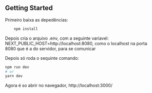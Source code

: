 ## Getting Started

Primeiro baixa as depedências:

``` bash
    npm install
```
Depois cria o arquivo .env, com a seguinte variavel:
    NEXT_PUBLIC_HOST=http://localhost:8080, como o localhost na porta 8080 que é a do servidor, para se comunicar

Depois só roda o sequinte comando:
```bash
npm run dev
# or
yarn dev
```

Agora é so abrir no navegador, http://localhost:3000/